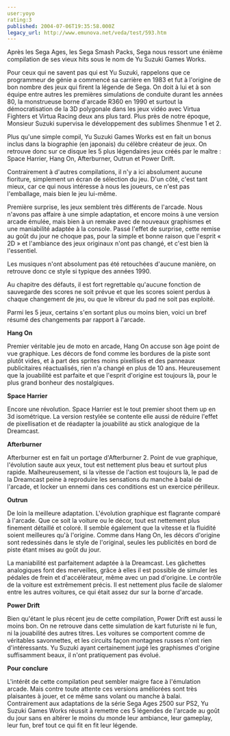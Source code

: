 ```yaml
---
user:yoyo
rating:3
published: 2004-07-06T19:35:58.000Z
legacy_url: http://www.emunova.net/veda/test/593.htm
---
```

Après les Sega Ages, les Sega Smash Packs, Sega nous ressort une énième compilation de ses vieux hits sous le nom de Yu Suzuki Games Works.   

  

Pour ceux qui ne savent pas qui est Yu Suzuki, rappelons que ce programmeur de génie a commencé sa carrière en 1983 et fut à l'origine de bon nombre des jeux qui firent la légende de Sega. On doit à lui et à son équipe entre autres les premières simulations de conduite durant les années 80, la monstrueuse borne d'arcade R360 en 1990 et surtout la démocratisation de la 3D polygonale dans les jeux vidéo avec Virtua Fighters et Virtua Racing deux ans plus tard. Plus près de notre époque, Monsieur Suzuki supervisa le développement des sublimes Shenmue 1 et 2\.   

  

Plus qu'une simple compil, Yu Suzuki Games Works est en fait un bonus inclus dans la biographie (en japonais) du célèbre créateur de jeux. On retrouve donc sur ce disque les 5 plus légendaires jeux créés par le maître : Space Harrier, Hang On, Afterburner, Outrun et Power Drift.  

  

Contrairement à d'autres compilations, il n'y a ici absolument aucune fioriture, simplement un écran de sélection du jeu. D'un côté, c'est tant mieux, car ce qui nous intéresse à nous les joueurs, ce n'est pas l'emballage, mais bien le jeu lui-même.   

  

Première surprise, les jeux semblent très différents de l'arcade. Nous n'avons pas affaire à une simple adaptation, et encore moins à une version arcade émulée, mais bien à un remake avec de nouveaux graphismes et une maniabilité adaptée à la console. Passé l'effet de surprise, cette remise au goût du jour ne choque pas, pour la simple et bonne raison que l'esprit « 2D » et l'ambiance des jeux originaux n'ont pas changé, et c'est bien là l'essentiel.   

Les musiques n'ont absolument pas été retouchées d'aucune manière, on retrouve donc ce style si typique des années 1990\.  

Au chapitre des défauts, il est fort regrettable qu'aucune fonction de sauvegarde des scores ne soit prévue et que les scores soient perdus à chaque changement de jeu, ou que le vibreur du pad ne soit pas exploité.   

  

Parmi les 5 jeux, certains s'en sortant plus ou moins bien, voici un bref résumé des changements par rapport à l'arcade.  

  

**Hang On**  

Premier véritable jeu de moto en arcade, Hang On accuse son âge point de vue graphique. Les décors de fond comme les bordures de la piste sont plutôt vides, et à part des sprites moins pixellisés et des panneaux publicitaires réactualisés, rien n'a changé en plus de 10 ans. Heureusement que la jouabilité est parfaite et que l'esprit d'origine est toujours là, pour le plus grand bonheur des nostalgiques.  

  

**Space Harrier**  

Encore une révolution. Space Harrier est le tout premier shoot them up en 3d isométrique. La version restylée se contente elle aussi de réduire l'effet de pixellisation et de réadapter la jouabilité au stick analogique de la Dreamcast.   

  

**Afterburner**  

Afterburner est en fait un portage d'Afterburner 2\. Point de vue graphique, l'évolution saute aux yeux, tout est nettement plus beau et surtout plus rapide. Malheureusement, si la vitesse de l'action est toujours là, le pad de la Dreamcast peine à reproduire les sensations du manche à balai de l'arcade, et locker un ennemi dans ces conditions est un exercice périlleux.   

  

**Outrun**  

De loin la meilleure adaptation. L'évolution graphique est flagrante comparé à l'arcade. Que ce soit la voiture ou le décor, tout est nettement plus finement détaillé et coloré. Il semble également que la vitesse et la fluidité soient meilleures qu'à l'origine. Comme dans Hang On, les décors d'origine sont redessinés dans le style de l'original, seules les publicités en bord de piste étant mises au goût du jour.   

  

La maniabilité est parfaitement adaptée à la Dreamcast. Les gâchettes analogiques font des merveilles, grâce à elles il est possible de simuler les pédales de frein et d'accélérateur, même avec un pad d'origine. Le contrôle de la voiture est extrêmement précis. Il est nettement plus facile de slalomer entre les autres voitures, ce qui était assez dur sur la borne d'arcade.  

  

**Power Drift**  

Bien qu'étant le plus récent jeu de cette compilation, Power Drift est aussi le moins bon. On ne retrouve dans cette simulation de kart futuriste ni le fun, ni la jouabilité des autres titres. Les voitures se comportent comme de véritables savonnettes, et les circuits façon montagnes russes n'ont rien d'intéressants. Yu Suzuki ayant certainement jugé les graphismes d'origine suffisamment beaux, il n'ont pratiquement pas évolué.   

  

  

**Pour conclure**  

L'intérêt de cette compilation peut sembler maigre face à l'émulation arcade. Mais contre toute attente ces versions améliorées sont très plaisantes à jouer, et ce même sans volant ou manche à balai. Contrairement aux adaptations de la série Sega Ages 2500 sur PS2, Yu Suzuki Games Works réussit à remettre ces 5 légendes de l'arcade au goût du jour sans en altérer le moins du monde leur ambiance, leur gameplay, leur fun, bref tout ce qui fit en fit leur légende.